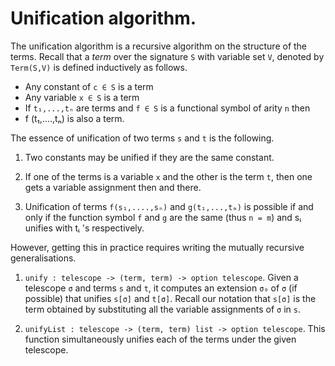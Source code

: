 # Unification algorithm.

The unification algorithm is a recursive algorithm on the structure of
the terms. Recall that a *term* over the signature `S` with variable
set `V`, denoted by `Term(S,V)` is defined inductively as follows.

   - Any constant of `c ∈ S` is a term
   - Any variable `x ∈ S` is a term
   - If `t₁,...,tₙ` are terms and `f ∈ S` is a functional symbol of arity `n` then
   - f (t₁,....,tₙ) is also a term.


The essence of unification of two terms `s` and `t` is the following.

1. Two constants may be unified if they are the same constant.

2. If one of the terms is a variable `x` and the other is the term `t`, then
   one gets a variable assignment then and there.

3. Unification of terms `f(s₁,....,sₙ)` and `g(t₁,...,tₘ)` is possible
   if and only if the function symbol `f` and `g` are the same (thus
   `n = m`) and sᵢ unifies with tᵢ 's respectively.


However, getting this in practice requires writing the mutually
recursive generalisations.

1. `unify : telescope -> (term, term) -> option telescope`.  Given a
   telescope `σ` and terms `s` and `t`, it computes an extension `σ₀`
   of `σ` (if possible) that unifies `s[σ]` and `t[σ]`. Recall our
   notation that `s[σ]` is the term obtained by substituting all the
   variable assignments of `σ` in `s`.

2. `unifyList : telescope -> (term, term) list -> option
   telescope`. This function simultaneously unifies each of the terms
   under the given telescope.
